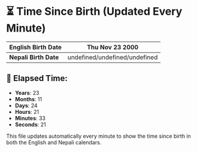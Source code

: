 # ⏳ Time Since Birth (Updated Every Minute)

| **English Birth Date** | Thu Nov 23 2000 |
|------------------------|-------------------------------------|
| **Nepali Birth Date**  | undefined/undefined/undefined                  |

## 📅 Elapsed Time:

- **Years**: 23
- **Months**: 11
- **Days**: 24
- **Hours**: 21
- **Minutes**: 33
- **Seconds**: 21

This file updates automatically every minute to show the time since birth in both the English and Nepali calendars.